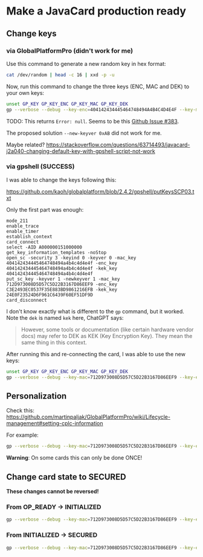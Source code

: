 # Make a JavaCard production ready

## Change keys

### via GlobalPlatformPro (didn't work for me)

Use this command to generate a new random key in hex format:

```bash
cat /dev/random | head -c 16 | xxd -p -u
```

Now, run this command to change the three keys (ENC, MAC and DEK) to your own keys:

```bash
unset GP_KEY GP_KEY_ENC GP_KEY_MAC GP_KEY_DEK
gp --verbose --debug --key-enc=404142434445464748494A4B4C4D4E4F --key-mac=404142434445464748494A4B4C4D4E4F --key-dek=404142434445464748494A4B4C4D4E4F --new-keyver=0x01 --lock-enc=C3E2493EC0537F35E883BD9861216EFB --lock-mac=712D973008D5D57C5D22B3167D86EEF9 --lock-dek=24E0F23524D6F961C6439F60EF51DF9D
```

TODO: This returns `Error: null`.
Seems to be this [Github Issue #383](https://github.com/martinpaljak/GlobalPlatformPro/issues/383).

The proposed solution `--new-keyver 0xAB` did not work for me.

Maybe related? <https://stackoverflow.com/questions/63714493/javacard-j2a040-changing-default-key-with-gpshell-script-not-work>

### via gpshell (SUCCESS)

I was able to change the keys following this:

<https://github.com/kaoh/globalplatform/blob/2.4.2/gpshell/putKeysSCP03.txt>

Only the first part was enough:

```
mode_211
enable_trace
enable_timer
establish_context
card_connect
select -AID A000000151000000
get_key_information_templates -noStop
open_sc -security 3 -keyind 0 -keyver 0 -mac_key 404142434445464748494a4b4c4d4e4f -enc_key 404142434445464748494a4b4c4d4e4f -kek_key 404142434445464748494a4b4c4d4e4f
put_sc_key -keyver 1 -newkeyver 1 -mac_key 712D973008D5D57C5D22B3167D86EEF9 -enc_key C3E2493EC0537F35E883BD9861216EFB -kek_key 24E0F23524D6F961C6439F60EF51DF9D
card_disconnect
```

I don't know exactly what is different to the `gp` command, but it worked.
Note the `dek` is named `kek` here, ChatGPT says:

> However, some tools or documentation (like certain hardware vendor docs) may refer to DEK as KEK (Key Encryption Key).
> They mean the same thing in this context.

After running this and re-connecting the card, I was able to use the new keys:

```bash
unset GP_KEY GP_KEY_ENC GP_KEY_MAC GP_KEY_DEK
gp --verbose --debug --key-mac=712D973008D5D57C5D22B3167D86EEF9 --key-enc=C3E2493EC0537F35E883BD9861216EFB --key-dek=24E0F23524D6F961C6439F60EF51DF9D --list
```

## Personalization

Check this:
<https://github.com/martinpaljak/GlobalPlatformPro/wiki/Lifecycle-management#setting-cplc-information>

For example:

```bash
gp --verbose --debug --key-mac=712D973008D5D57C5D22B3167D86EEF9 --key-enc=C3E2493EC0537F35E883BD9861216EFB --key-dek=24E0F23524D6F961C6439F60EF51DF9D --set-pre-perso 1111111111111111 --set-perso 2222222222222222 --today
```

**Warning**:
On some cards this can only be done ONCE!

## Change card state to SECURED

**These changes cannot be reversed!**

### From OP_READY -> INITIALIZED

```bash
gp --verbose --debug --key-mac=712D973008D5D57C5D22B3167D86EEF9 --key-enc=C3E2493EC0537F35E883BD9861216EFB --key-dek=24E0F23524D6F961C6439F60EF51DF9D --initialize-card
```

### From INITIALIZED -> SECURED

```bash
gp --verbose --debug --key-mac=712D973008D5D57C5D22B3167D86EEF9 --key-enc=C3E2493EC0537F35E883BD9861216EFB --key-dek=24E0F23524D6F961C6439F60EF51DF9D --secure-card
```
